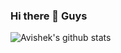 ### Hi there 👋 Guys

![Avishek's github stats](https://github-readme-stats.vercel.app/api?username=davishek7)
